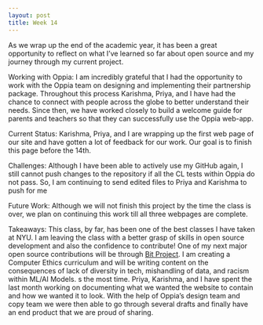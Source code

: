 ```yaml
---
layout: post
title: Week 14
---
```


As we wrap up the end of the academic year, it has been a great opportunity to reflect on what I’ve learned so far about open source and my journey through my current project. 

Working with Oppia: 
I am incredibly grateful that I had the opportunity to work with the Oppia team on designing and implementing their partnership package. Throughout this process Karishma, Priya, and I have had the chance to connect with people across the globe to better understand their needs. Since then, we have worked closely to build a welcome guide for parents and teachers so that they can successfully use the Oppia web-app. 

Current Status: 
Karishma, Priya, and I are wrapping up the first web page of our site and have gotten a lot of feedback for our work. Our goal is to finish this page before the 14th. 

Challenges:
Although I have been able to actively use my GitHub again, I still cannot push changes to the repository if all the CL tests within Oppia do not pass. So, I am continuing to send edited files to Priya and Karishma to push for me 

Future Work: 
Although we will not finish this project by the time the class is over, we plan on continuing this work till all three webpages are complete. 

Takeaways: 
This class, by far, has been one of the best classes I have taken at NYU. I am leaving the class with a better grasp of skills in open source development and also the confidence to contribute! One of my next major open source contributions will be through [Bit Project](https://www.bitproject.org/). I am creating a Computer Ethics curriculum and will be writing content on the consequences of lack of diversity in tech, mishandling of data, and racism within ML/AI Models. 
s the most time. Priya, Karishma, and I have spent the last month working on documenting what we wanted the website to contain and how we wanted it to look. With the help of Oppia’s design team and copy team we were then able to go through several drafts and finally have an end product that we are proud of sharing. 
